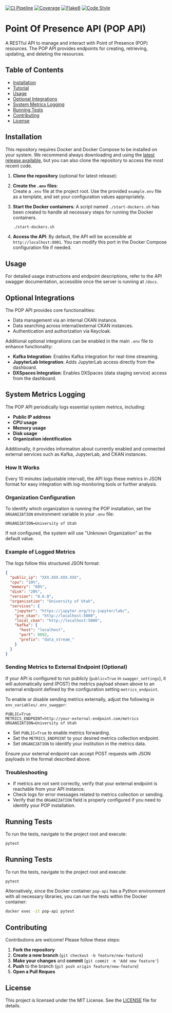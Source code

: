 [![CI Pipeline](https://github.com/sci-ndp/pop/actions/workflows/ci.yml/badge.svg)](https://github.com/sci-ndp/pop/actions/workflows/ci.yml)
[![Coverage](https://img.shields.io/badge/coverage-51%25-yellow.svg)](https://github.com/sci-ndp/pop/actions)
[![Flake8](https://img.shields.io/badge/flake8-passing-brightgreen.svg)](https://github.com/sci-ndp/pop/actions)
[![Code Style](https://img.shields.io/badge/code%20style-black-000000.svg)](https://github.com/psf/black)
# Point Of Presence API (POP API)

A RESTful API to manage and interact with Point of Presence (POP) resources. The POP API provides endpoints for creating, retrieving, updating, and deleting the resources.

## Table of Contents

- [Installation](#installation)
- [Tutorial](#tutorial)
- [Usage](#usage)
- [Optional Integrations](#optional-integrations)
- [System Metrics Logging](#system-metrics-logging)
- [Running Tests](#running-tests)
- [Contributing](#contributing)
- [License](#license)

## Installation

This repository requires Docker and Docker Compose to be installed on your system. We recommend always downloading and using the [latest release available](https://github.com/sci-ndp/pop/releases), but you can also clone the repository to access the most recent code.

1. **Clone the repository** (optional for latest release):

2. **Create the `.env` files**:  
   Create a `.env` file at the project root. Use the provided `example.env` file as a template, and set your configuration values appropriately.

3. **Start the Docker containers**:
   A script named `./start-dockers.sh` has been created to handle all necessary steps for running the Docker containers.

   ```bash
   ./start-dockers.sh
   ```

4. **Access the API**:
   By default, the API will be accessible at `http://localhost:8001`. You can modify this port in the Docker Compose configuration file if needed.

## Usage

For detailed usage instructions and endpoint descriptions, refer to the API swagger documentation, accessible once the server is running at `/docs`.

## Optional Integrations

The POP API provides core functionalities:

- Data management via an internal CKAN instance.
- Data searching across internal/external CKAN instances.
- Authentication and authorization via Keycloak.

Additional optional integrations can be enabled in the main `.env` file to enhance functionality:

- **Kafka Integration**: Enables Kafka integration for real-time streaming.
- **JupyterLab Integration**: Adds JupyterLab access directly from the dashboard.
- **DXSpaces Integration**: Enables DXSpaces (data staging service) access from the dashboard.

## System Metrics Logging

The POP API periodically logs essential system metrics, including:

- **Public IP address**
- **CPU usage**
- **Memory usage**
- **Disk usage**
- **Organization identification**

Additionally, it provides information about currently enabled and connected external services such as Kafka, JupyterLab, and CKAN instances.

### How It Works

Every 10 minutes (adjustable interval), the API logs these metrics in JSON format for easy integration with log-monitoring tools or further analysis.

### Organization Configuration

To identify which organization is running the POP installation, set the `ORGANIZATION` environment variable in your `.env` file:

```env
ORGANIZATION=University of Utah
```

If not configured, the system will use "Unknown Organization" as the default value.

### Example of Logged Metrics

The logs follow this structured JSON format:

```json
{
  "public_ip": "XXX.XXX.XXX.XXX",
  "cpu": "10%",
  "memory": "60%",
  "disk": "20%",
  "version": "0.6.0",
  "organization": "University of Utah",
  "services": {
    "jupyter": "https://jupyter.org/try-jupyter/lab/",
    "pre_ckan": "http://localhost:5000",
    "local_ckan": "http://localhost:5000",
    "kafka": {
      "host": "localhost",
      "port": 9092,
      "prefix": "data_stream_"
    }
  }
}
```

### Sending Metrics to External Endpoint (Optional)

If your API is configured to run publicly (`public=True` in `swagger_settings`), it will automatically send (POST) the metrics payload shown above to an external endpoint defined by the configuration setting `metrics_endpoint`.

To enable or disable sending metrics externally, adjust the following in `env_variables/.env_swagger`:

```env
PUBLIC=True
METRICS_ENDPOINT=http://your-external-endpoint.com/metrics
ORGANIZATION=University of Utah
```

- Set `PUBLIC=True` to enable metrics forwarding.
- Set the `METRICS_ENDPOINT` to your desired metrics collection endpoint.
- Set `ORGANIZATION` to identify your institution in the metrics data.

Ensure your external endpoint can accept POST requests with JSON payloads in the format described above.

### Troubleshooting

- If metrics are not sent correctly, verify that your external endpoint is reachable from your API instance.
- Check logs for error messages related to metrics collection or sending.
- Verify that the `ORGANIZATION` field is properly configured if you need to identify your POP installation.

## Running Tests

To run the tests, navigate to the project root and execute:

```bash
pytest
```

## Running Tests

To run the tests, navigate to the project root and execute:

```bash
pytest
```

Alternatively, since the Docker container `pop-api` has a Python environment with all necessary libraries, you can run the tests within the Docker container:

```bash
docker exec -it pop-api pytest
```

## Contributing

Contributions are welcome! Please follow these steps:

1. **Fork the repository**
2. **Create a new branch** (`git checkout -b feature/new-feature`)
3. **Make your changes** and **commit** (`git commit -m 'Add new feature'`)
4. **Push** to the branch (`git push origin feature/new-feature`)
5. **Open a Pull Reques**

## License

This project is licensed under the MIT License. See the [LICENSE](https://github.com/sci-ndp/pop-py/blob/main/LICENSE) file for details.
